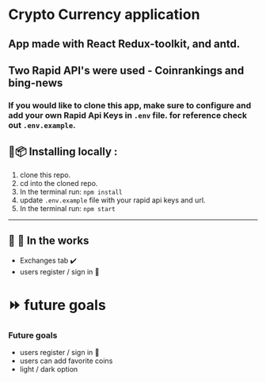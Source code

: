 # Crypto Currency application

## App made with React Redux-toolkit, and antd.

## Two Rapid API's were used - Coinrankings and bing-news

### If you would like to clone this app, make sure to configure and add your own Rapid Api Keys in `.env` file. for reference check out `.env.example`.

## :floppy_disk::package: Installing locally :

1. clone this repo.
2. cd into the cloned repo.
3. In the terminal run: `npm install`
4. update `.env.example` file with your rapid api keys and url.
5. In the terminal run: `npm start`

---

## :construction_worker: :construction: In the works

- Exchanges tab ✔️
- users register / sign in 🔴

# :fast_forward: future goals

### Future goals

- users register / sign in 🔴
- users can add favorite coins
- light / dark option
